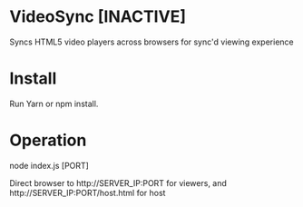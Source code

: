 # VideoSync [INACTIVE]
Syncs HTML5 video players across browsers for sync'd viewing experience

# Install
Run Yarn or npm install.

# Operation
node index.js [PORT]

Direct browser to http://SERVER_IP:PORT for viewers, and http://SERVER_IP:PORT/host.html for host
